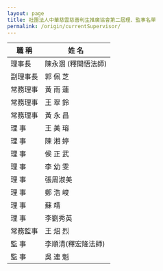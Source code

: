 ```yaml
---
layout: page
title: 社團法人中華慈雲慈善利生推廣協會第二屆理、監事名單
permalink: /origin/currentSupervisor/
---
```


| 職   稱 | 姓     名 |
| ------| ------ |
| 理事長 | 陳永涸 (釋開悟法師) |
| 副理事長 | 郭 佩 芝 |
| 常務理事 | 黃 雨 蓮 |
| 常務理事 | 王 翠 鈴 |
| 常務理事 | 黃 永 昌 |
| 理   事 | 王 美 瑢 |
| 理   事 | 陳 湘 婷 |
| 理   事 | 侯 正 武 |
| 理   事 | 李 幼 雯 |
| 理   事 | 張周淑美 |
| 理   事 | 鄭 浩 峻 |
| 理   事 | 蘇    靖 |
| 理   事 | 李劉秀英 |
| 常務監事 | 王 炤 烈 |
| 監   事 | 李順清(釋宏隆法師) |
| 監   事 | 吳 連 魁 |
